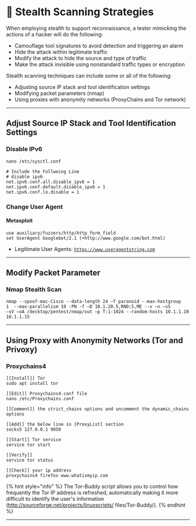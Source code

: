 # 🐹 Stealth Scanning Strategies

When employing stealth to support reconnaissance, a tester mimicking the actions of a hacker will do the following:

* Camouflage tool signatures to avoid detection and triggering an alarm
* Hide the attack within legitimate traffic
* Modify the attack to hide the source and type of traffic
* Make the attack invisible using nonstandard traffic types or encryption

Stealth scanning techniques can include some or all of the following:

* Adjusting source IP stack and tool identification settings
* Modifying packet parameters (nmap)
* Using proxies with anonymity networks (ProxyChains and Tor network)



***

## Adjust Source IP Stack and Tool Identification Settings

### Disable IPv6

```
nano /etc/sysctl.conf

# Include the Follwoing Line
# disable ipv6
net.ipv6.conf.all.disable_ipv6 = 1
net.ipv6.conf.default.disable_ipv6 = 1
net.ipv6.conf.lo.disable = 1
```

### Change User Agent

#### Metasploit

```
use auxiliary/fuzzers/http/http_form_field
set UserAgent Googlebot/2.1 (+http://www.google.com/bot.html)
```

* Legitimate User Agents: [`https://www.useragentstring.com`](https://www.useragentstring.com)



***

## Modify Packet Parameter

### Nmap Stealth Scan

```
nmap --spoof-mac-Cisco --data-length 24 –T paranoid --max-hostgroup
1  --max-parallelism 10 -PN -f –D 10.1.20.5,RND:5,ME --v –n –sS
–sV –oA /desktop/pentest/nmap/out –p T:1-1024 --random-hosts 10.1.1.10 10.1.1.15
```



***

## Using Proxy with Anonymity Networks (Tor and Privoxy)

### Proxychains4

```
[[Install]] Tor
sudo apt install tor

[[Edit]] Proxychains4.conf file
nano /etc/Proxychains.conf

[[Comment]] the strict_chains options and uncomment the dynamic_chains options

[[Add]] the below line in [ProxyList] section
socks5 127.0.0.1 9050

[[Start]] Tor service
service tor start

[[Verify]] 
service tor status

[[Check]] your ip address
proxychains4 firefox www.whatismyip.com
```

{% hint style="info" %}
The Tor-Buddy script allows you to control how frequently the Tor IP address is refreshed, automatically making it more difficult to identify the user's information (http://sourceforge.net/projects/linuxscripts/ files/Tor-Buddy/).
{% endhint %}



***

